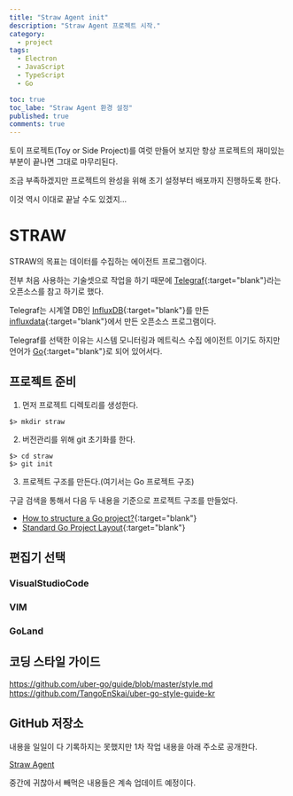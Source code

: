 ```yaml
---
title: "Straw Agent init"
description: "Straw Agent 프로젝트 시작."
category:
  - project
tags:
  - Electron
  - JavaScript
  - TypeScript
  - Go

toc: true
toc_labe: "Straw Agent 환경 설정"
published: true
comments: true
---
```


토이 프로젝트(Toy or Side Project)를 여럿 만들어 보지만 항상 프로젝트의 재미있는 부분이 끝나면 그대로 마무리된다.

조금 부족하겠지만 프로젝트의 완성을 위해 초기 설정부터 배포까지 진행하도록 한다.

이것 역시 이대로 끝날 수도 있겠지...

# STRAW
STRAW의 목표는 데이터를 수집하는 에이전트 프로그램이다.

전부 처음 사용하는 기술셋으로 작업을 하기 때문에 [Telegraf](https://github.com/influxdata/telegraf "Telegraf"){:target="blank"}라는 오픈소스를 참고 하기로 했다.

Telegraf는 시계열 DB인 [InfluxDB](https://github.com/influxdata/influxdb "InfluxDB"){:target="blank"}를 만든 [influxdata](https://www.influxdata.com/ "influxdata"){:target="blank"}에서 만든 오픈소스 프로그램이다.

Telegraf를 선택한 이유는 시스템 모니터링과 메트릭스 수집 에이전트 이기도 하지만 언어가 [Go](https://golang.org/ "Go"){:target="blank"}로 되어 있어서다.

## 프로젝트 준비

1. 먼저 프로젝트 디렉토리를 생성한다.
```shell
$> mkdir straw
```

2. 버전관리를 위해 git 초기화를 한다.
```shell
$> cd straw
$> git init
```

3. 프로젝트 구조를 만든다.(여기서는 Go 프로젝트 구조)

  구글 검색을 통해서 다음 두 내용을 기준으로 프로젝트 구조를 만들었다.
  - [How to structure a Go project?](https://vsupalov.com/go-folder-structure/ "How to structure a Go project?"){:target="blank"}
  - [Standard Go Project Layout](https://github.com/golang-standards/project-layout "Standard Go Project Layout"){:target="blank"}

## 편집기 선택
### VisualStudioCode 
### VIM
### GoLand 


## 코딩 스타일 가이드
https://github.com/uber-go/guide/blob/master/style.md
https://github.com/TangoEnSkai/uber-go-style-guide-kr

## GitHub 저장소

내용을 일일이 다 기록하지는 못했지만 1차 작업 내용을 아래 주소로 공개한다.

[Straw Agent](https://github.com/geekflow/straw "Straw Agent")

중간에 귀찮아서 빼먹은 내용들은 계속 업데이트 예정이다.
